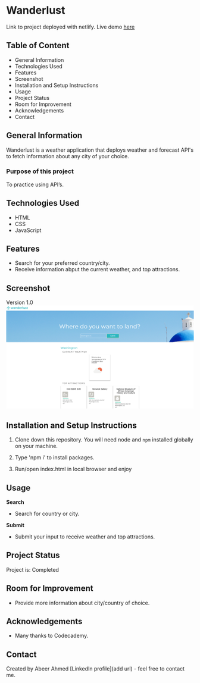 # Wanderlust
Link to project deployed with netlify. Live demo [here](https://(https://the-weather-application-project.netlify.app/))

## Table of Content
* General Information
* Technologies Used
* Features
* Screenshot
* Installation and Setup Instructions
* Usage
* Project Status
* Room for Improvement
* Acknowledgements
* Contact

## General Information

Wanderlust is a weather application that deploys weather and forecast API's to fetch information about any city of your choice.

### Purpose of this project

To practice using API’s.

## Technologies Used

* HTML
* CSS
* JavaScript

## Features
* Search for your preferred country/city.
* Receive information abput the current weather, and top attractions.

## Screenshot
Version 1.0 
![project screenshot](Screenshot.png)

## Installation and Setup Instructions

1. Clone down this repository. You will need node and `npm` installed globally on your machine. 

2. Type 'npm i' to install packages. 

3. Run/open index.html in local browser and enjoy


## Usage

**Search**

* Search for country or city.

**Submit**

* Submit your input to receive weather and top attractions.

## Project Status
Project is: Completed

## Room for Improvement

* Provide more information about city/country of choice.

## Acknowledgements
* Many thanks to Codecademy.

## Contact
Created by Abeer Ahmed [LinkedIn profile](add url) - feel free to contact me.

